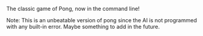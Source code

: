 The classic game of Pong, now in the command line!

Note: This is an unbeatable version of pong since the AI is not programmed with any built-in error. Maybe something to add in the future.
